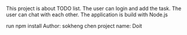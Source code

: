 This project is about TODO list.
The user can login and add the task.
The user can chat with each other.
The application is build with Node.js

run npm install 
Author: sokheng chen
project name: Doit
